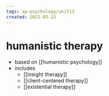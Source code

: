 ```yaml
---
tags: ap-psychology/unit13 
created: 2022-03-22
---
```


# humanistic therapy

- based on [[humanistic psychology]]
- includes
	- [[insight therapy]]
	- [[client-centered therapy]]
	- [[existential therapy]]

<!---->